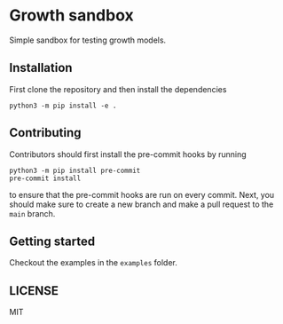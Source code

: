 # Growth sandbox

Simple sandbox for testing growth models.

## Installation

First clone the repository and then install the dependencies
```
python3 -m pip install -e .
```

## Contributing
Contributors should first install the pre-commit hooks by running
```
python3 -m pip install pre-commit
pre-commit install
```
to ensure that the pre-commit hooks are run on every commit.
Next, you should make sure to create a new branch and make a pull request to the `main` branch.

## Getting started
Checkout the examples in the `examples` folder.

## LICENSE
MIT
